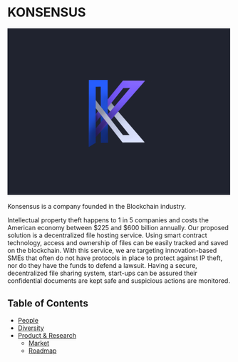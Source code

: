 # KONSENSUS

<img src="./konsensus.png" alt="Team Logo" width="500"/>

Konsensus is a company founded in the Blockchain industry.

Intellectual property theft happens to 1 in 5 companies and costs the American economy between $225 and $600 billion annually. Our proposed solution is a decentralized file hosting service. Using smart contract technology, access and ownership of files can be easily tracked and saved on the blockchain. With this service, we are targeting innovation-based SMEs that often do not have protocols in place to protect against IP theft, nor do they have the funds to defend a lawsuit. Having a secure, decentralized file sharing system, start-ups can be assured their confidential documents are kept safe and suspicious actions are monitored. 

Table of Contents
---

- [People](./team/)
- [Diversity](./team/diversity.md)
- [Product & Research](./product_research/)
    - [Market](./product_research/market.md)
    - [Roadmap](./product_research/roadmap.md)
